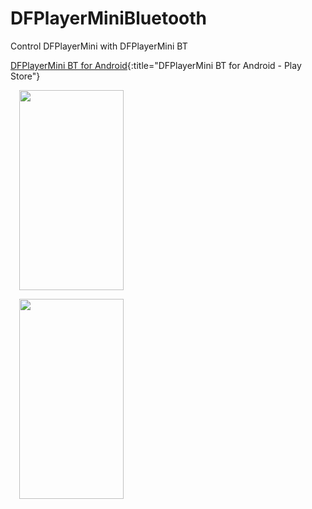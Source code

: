 # DFPlayerMiniBluetooth
Control DFPlayerMini with DFPlayerMini BT


[DFPlayerMini BT for Android](https://play.google.com/store/apps/details?id=com.infotronikblog.dfplayerminibt){:title="DFPlayerMini BT for Android - Play Store"}

<a href="https://blogger.googleusercontent.com/img/b/R29vZ2xl/AVvXsEi6SMfvEwsZbk7J7rHdxnekTzXIRgg3BYHXqG4UeamGnMbqhYVHG6gjCYbTUqGA9BXFwl-lQsc5WOQx7_RX0emOA7kI1uu-6yXAAzI52IxL-GmThoT9mJmXvZAJRw_vfdGcN4YiMmau_nFOn3vFvqjKPGPZGSqCT_7AaQ4SCpCCx6hUIwg4YUgwPsWLhWOs/s2340/DFPlayerMiniBT_for_android_03.jpg" style="margin-left: 1em; margin-right: 1em;"><img border="0" data-original-height="2064" data-original-width="1079" height="320" src="https://blogger.googleusercontent.com/img/b/R29vZ2xl/AVvXsEi6SMfvEwsZbk7J7rHdxnekTzXIRgg3BYHXqG4UeamGnMbqhYVHG6gjCYbTUqGA9BXFwl-lQsc5WOQx7_RX0emOA7kI1uu-6yXAAzI52IxL-GmThoT9mJmXvZAJRw_vfdGcN4YiMmau_nFOn3vFvqjKPGPZGSqCT_7AaQ4SCpCCx6hUIwg4YUgwPsWLhWOs/s2340/DFPlayerMiniBT_for_android_03.jpg" width="167" /></a>

<a href="https://blogger.googleusercontent.com/img/b/R29vZ2xl/AVvXsEjH5AdY_yb2gFeCauG6y1ZSAYOhCvG2Cy9m6kBcBSaTgmiBXHvN7wBt552SeWpZdYZX2gcufbBG6_ZNQn18eXDqIua96G8eEsLnOttkxuFk-lClxXEfzBMpwvH4uWga2wsz3wK5a5jIddCWtJXVqh8Tp97qgXn7af0_iHD2rd0uFhNut4__EF3DQw_qsKuf/s320/DFPlayerMiniBT_for_android_02.jpg" style="margin-left: 1em; margin-right: 1em;"><img border="0" data-original-height="2064" data-original-width="1079" height="320" src="https://blogger.googleusercontent.com/img/b/R29vZ2xl/AVvXsEjH5AdY_yb2gFeCauG6y1ZSAYOhCvG2Cy9m6kBcBSaTgmiBXHvN7wBt552SeWpZdYZX2gcufbBG6_ZNQn18eXDqIua96G8eEsLnOttkxuFk-lClxXEfzBMpwvH4uWga2wsz3wK5a5jIddCWtJXVqh8Tp97qgXn7af0_iHD2rd0uFhNut4__EF3DQw_qsKuf/s320/DFPlayerMiniBT_for_android_02.jpg" width="167" /></a>


